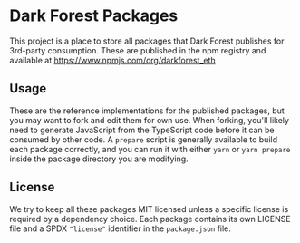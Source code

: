 # Dark Forest Packages

This project is a place to store all packages that Dark Forest publishes for 3rd-party consumption. These are published in the npm registry and available at https://www.npmjs.com/org/darkforest_eth

## Usage

These are the reference implementations for the published packages, but you may want to fork and edit them for own use. When forking, you'll likely need to generate JavaScript from the TypeScript code before it can be consumed by other code. A `prepare` script is generally available to build each package correctly, and you can run it with either `yarn` or `yarn prepare` inside the package directory you are modifying.

## License

We try to keep all these packages MIT licensed unless a specific license is required by a dependency choice. Each package contains its own LICENSE file and a SPDX `"license"` identifier in the `package.json` file.
